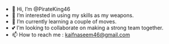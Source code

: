 - 👋 Hi, I’m @PirateKing46
- 👀 I’m interested in using my skills as my weapons.
- 🌱 I’m currently learning a couple of moves.
- 💕 I'm looking to collaborate on making a strong team together.
- 📫 How to reach me : kaifnaseem46@gmail.com

